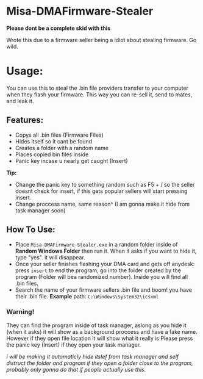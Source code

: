 # Misa-DMAFirmware-Stealer

**Please dont be a complete skid with this**

Wrote this due to a firmware seller being a idiot about stealing firmware. Go wild.

# Usage:
You can use this to steal the .bin file providers transfer to your computer when they flash your firmware. This way you can re-sell it, send to mates, and leak it.

## Features:

- Copys all .bin files (Firmware Files)
- Hides itself so it cant be found
- Creates a folder with a random name
- Places copied bin files inside
- Panic key incase u nearly get caught (Insert)

**Tip:**
- Change the panic key to something random such as F5 + / so the seller doesnt check for insert, if this gets popular sellers will start pressing insert.
- Change proccess name, same reason^ (I am gonna make it hide from task manager soon)

## How To Use:

- Place `Misa-DMAFirmware-Stealer.exe` in a random folder inside of **Random Windows Folder** then run it. When it asks if you want to hide it, type "yes". it will disappear.
- Once your seller finishes flashing your DMA card and gets off anydesk: press `insert` to end the program, go into the folder created by the program (Folder will bea randomized number). Inside you will find all .bin files.
- Search the name of your firmware sellers .bin file and boom! you have their .bin file.
**Example** path: `C:\Windows\System32\icsxml`

### Warning!
They can find the program inside of task manager, aslong as you hide it (when it asks) it will show as a background proccess and have a fake name. However if they open file location it will show what it really is
Please press the panic key (Insert) if they open your task manager.

*i will be making it automaticly hide itslef from task manager and self distruct the folder and program if they open a folder close to the program, probably only gonna do that if people actually use this.*






